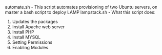 automate.sh - This script automates provisioning of two Ubuntu servers, on master a bash script to deploy LAMP
lampstack.sh - What this script does:

1. Updates the packages
2. Install Apache web server
3. Install PHP 
4. Install MYSQL
5. Setting Permissions
6. Enabling Modules
